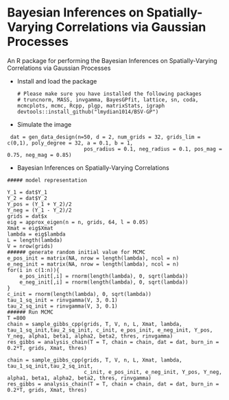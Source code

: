 # Bayesian Inferences on Spatially-Varying Correlations via Gaussian Processes
An R package for performing the Bayesian Inferences on Spatially-Varying Correlations via Gaussian Processes

- Install and load the package
  ```
  # Please make sure you have installed the following packages
  # truncnorm, MASS, invgamma, BayesGPfit, lattice, sn, coda, mcmcplots, mcmc, Rcpp, plgp, matrixStats, igraph
  devtools::install_github("lmydian1014/BSV-GP")
  ```
- Simulate the image
 ```
  dat = gen_data_design(n=50, d = 2, num_grids = 32, grids_lim = c(0,1), poly_degree = 32, a = 0.1, b = 1, 
                          pos_radius = 0.1, neg_radius = 0.1, pos_mag = 0.75, neg_mag = 0.85)
 ```
- Bayesian Inferences on Spatially-Varying Correlations
```
##### model representation

Y_1 = dat$Y_1
Y_2 = dat$Y_2 
Y_pos = (Y_1 + Y_2)/2
Y_neg = (Y_1 - Y_2)/2
grids = dat$x
eig = approx_eigen(n = n, grids, 64, l = 0.05)
Xmat = eig$Xmat
lambda = eig$lambda
L = length(lambda)
V = nrow(grids)
###### generate random initial value for MCMC
e_pos_init = matrix(NA, nrow = length(lambda), ncol = n) 
e_neg_init = matrix(NA, nrow = length(lambda), ncol = n) 
for(i in c(1:n)){
    e_pos_init[,i] = rnorm(length(lambda), 0, sqrt(lambda))
    e_neg_init[,i] = rnorm(length(lambda), 0, sqrt(lambda))
}
c_init = rnorm(length(lambda), 0, sqrt(lambda))
tau_1_sq_init = rinvgamma(V, 3, 0.1)
tau_2_sq_init = rinvgamma(V, 3, 0.1)
###### Run MCMC
T =800
chain = sample_gibbs_cpp(grids, T, V, n, L, Xmat, lambda, tau_1_sq_init,tau_2_sq_init, c_init, e_pos_init, e_neg_init, Y_pos, Y_neg, alpha1, beta1, alpha2, beta2, thres, rinvgamma)
res_gibbs = analysis_chain(T = T, chain = chain, dat = dat, burn_in = 0.2*T, grids, Xmat, thres)

chain = sample_gibbs_cpp(grids, T, V, n, L, Xmat, lambda, tau_1_sq_init,tau_2_sq_init, 
                         c_init, e_pos_init, e_neg_init, Y_pos, Y_neg, alpha1, beta1, alpha2, beta2, thres, rinvgamma)
res_gibbs = analysis_chain(T = T, chain = chain, dat = dat, burn_in = 0.2*T, grids, Xmat, thres)

```


